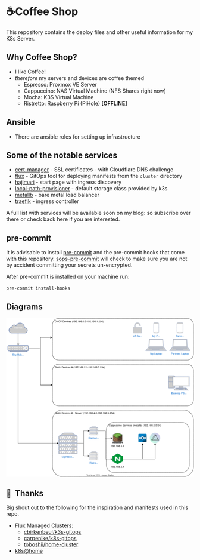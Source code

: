 # ☕Coffee Shop

This repository contains the deploy files and other useful information
for my K8s Server.

## Why Coffee Shop?
- I like Coffee!
- *therefore* my servers and devices are coffee themed
    - Espresso: Proxmox VE Server
    - Cappuccino: NAS Virtual Machine (NFS Shares right now)
    - Mocha: K3S Virtual Machine
    - Ristretto: Raspberry Pi (PiHole) **[OFFLINE]**

## Ansible
- There are ansible roles for setting up infrastructure

## Some of the notable services
- [cert-manager](https://cert-manager.io/) - SSL certificates - with Cloudflare DNS challenge
- [flux](https://toolkit.fluxcd.io/) - GitOps tool for deploying manifests from the `cluster` directory
- [hajimari](https://github.com/toboshii/hajimari) - start page with ingress discovery
- [local-path-provisioner](https://github.com/rancher/local-path-provisioner) - default storage class provided by k3s
- [metallb](https://metallb.universe.tf/) - bare metal load balancer
- [traefik](https://traefik.io) - ingress controller

A full list with services will be available soon on my blog:
[](https://jonathanbartlett.co.uk) so subscribe over there or check back here if
you are interested.

## pre-commit
It is advisable to install [pre-commit](https://pre-commit.com/)
and the pre-commit hooks that come with this repository.
[sops-pre-commit](https://github.com/k8s-at-home/sops-pre-commit) will check to
make sure you are not by accident committing your secrets un-encrypted.

After pre-commit is installed on your machine run:

```bash
pre-commit install-hooks
```

## Diagrams

![CoffeeShop Network](./CoffeeShop.drawio.svg)


## :handshake:&nbsp; Thanks
Big shout out to the following for the inspiration and manifests used in this
repo.

- Flux Managed Clusters:
    - [cbirkenbeul/k3s-gitops](https://github.com/cbirkenbeul/k3s-gitops)
    - [carpenike/k8s-gitops](https://github.com/carpenike/k8s-gitops)
    - [toboshii/home-cluster](https://github.com/toboshii/home-cluster)
- [k8s@home](https://github.com/k8s-at-home)
